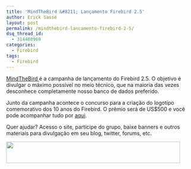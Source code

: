 ```yaml
---
title: 'MindTheBird &#8211; Lançamento Firebird 2.5'
author: Erick Sasse
layout: post
permalink: /mindthebird-lancamento-firebird-2-5/
dsq_thread_id:
  - 314408969
categories:
  - Firebird
tags:
  - Firebird
---
```

<p style="text-align: left;">
  <a href="http://www.mindthebird.com/">MindTheBird </a>é a campanha de lançamento do Firebird 2.5. O objetivo é divulgar o máximo possível no meio técnico, que na maioria das vezes desconhece completamente nosso banco de dados preferido.
</p>

<p style="text-align: left;">
  Junto da campanha acontece o concurso para a criação do logotipo comemorativo dos 10 anos do Firebird. O prêmio será de US$500 e você pode acompanhar tudo por <a href="http://www.firebirdnews.org/?page_id=4157">aqui</a>.
</p>

<p style="text-align: left;">
  Quer ajudar? Acesso o site, participe do grupo, baixe banners e outros materiais para divulgação em seu blog, twitter, forums, etc.
</p>

<p style="text-align: left;">
  <a href="http://www.mindthebird.com"><img class="size-full wp-image-953 aligncenter" title="MindTheBird" src="http://www.ericksasse.com.br/wp-content/uploads/2010/03/mtb_horiz.gif" alt="" width="467" height="58" /></a>
</p>

 